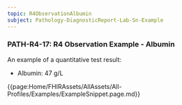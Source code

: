 ```yaml
---
topic: R4ObservationAlbumin
subject: Pathology-DiagnosticReport-Lab-Sn-Example
---
```

### PATH-R4-17: R4 Observation Example - Albumin
An example of a quantitative test result:
* Albumin: 47 g/L

{{page:Home/FHIRAssets/AllAssets/All-Profiles/Examples/ExampleSnippet.page.md}}